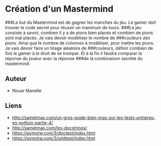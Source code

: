 # Création d'un Mastermind

###Le but du Mastermind est de gagner les manches du jeu. Le gamer doit trouver le code secret pour réussir un maximum de tours.
###Le jeu consiste à savoir, combien il y a de pions bien placés et combien de pions sont mal placés. Je vais devoir modéliser le nombre de ###couleurs des pions. Ainsi que le nombre de colonnes à modéliser, pour mettre les pions. Je vais devoir faire un tirage aléatoire de ###couleurs, définir combien de fois le gamer à le droit de se tromper. Et à la fin il faudra comparer la réponse du joueur avec la réponse ###de la combinaison secrète du mastermind.


## Auteur 
 
- Nouar Manelle



## Liens 
 
- http://sametmax.com/un-gros-guide-bien-gras-sur-les-tests-unitaires-en-python-partie-4/
- http://sametmax.com/les-docstrings/
- https://pymotw.com/3/doctest/index.html
- https://pymotw.com/3/unittest/index.html


 
